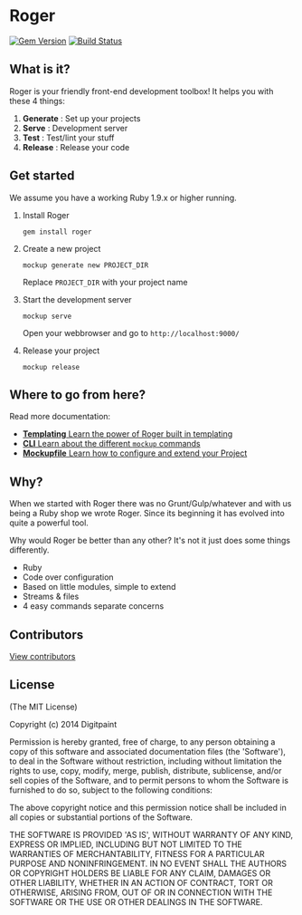 # Roger

[![Gem Version](https://badge.fury.io/rb/roger.png)](http://badge.fury.io/rb/roger)
[![Build Status](https://travis-ci.org/DigitPaint/roger.png?branch=master)](https://travis-ci.org/DigitPaint/roger)

## What is it?

Roger is your friendly front-end development toolbox! It helps you with these 4 things:

1. **Generate** : Set up your projects
1. **Serve** : Development server
1. **Test** : Test/lint your stuff
1. **Release** : Release your code

## Get started

We assume you have a working Ruby 1.9.x or higher running.

1. Install Roger

    ```shell
    gem install roger
    ```

1. Create a new project

    ```shell
    mockup generate new PROJECT_DIR
    ```

    Replace `PROJECT_DIR` with your project name

1. Start the development server

    ```shell
    mockup serve
    ```

    Open your webbrowser and go to `http://localhost:9000/`

1. Release your project

    ```shell
    mockup release
    ```

## Where to go from here?

Read more documentation:

* [**Templating** Learn the power of Roger built in templating](doc/templating.md)
* [**CLI** Learn about the different `mockup` commands](doc/cli.md)
* [**Mockupfile** Learn how to configure and extend your Project](doc/mockupfile.md)

## Why?

When we started with Roger there was no Grunt/Gulp/whatever and with us being a Ruby shop we wrote Roger. Since its beginning it has evolved into quite a powerful tool. 

Why would Roger be better than any other?
It's not it just does some things differently.

* Ruby
* Code over configuration
* Based on little modules, simple to extend
* Streams & files
* 4 easy commands separate concerns

## Contributors

[View contributors](https://github.com/digitpaint/roger/graphs/contributors)

## License

(The MIT License)

Copyright (c) 2014 Digitpaint

Permission is hereby granted, free of charge, to any person obtaining
a copy of this software and associated documentation files (the
'Software'), to deal in the Software without restriction, including
without limitation the rights to use, copy, modify, merge, publish,
distribute, sublicense, and/or sell copies of the Software, and to
permit persons to whom the Software is furnished to do so, subject to
the following conditions:

The above copyright notice and this permission notice shall be
included in all copies or substantial portions of the Software.

THE SOFTWARE IS PROVIDED 'AS IS', WITHOUT WARRANTY OF ANY KIND,
EXPRESS OR IMPLIED, INCLUDING BUT NOT LIMITED TO THE WARRANTIES OF
MERCHANTABILITY, FITNESS FOR A PARTICULAR PURPOSE AND NONINFRINGEMENT.
IN NO EVENT SHALL THE AUTHORS OR COPYRIGHT HOLDERS BE LIABLE FOR ANY
CLAIM, DAMAGES OR OTHER LIABILITY, WHETHER IN AN ACTION OF CONTRACT,
TORT OR OTHERWISE, ARISING FROM, OUT OF OR IN CONNECTION WITH THE
SOFTWARE OR THE USE OR OTHER DEALINGS IN THE SOFTWARE.
